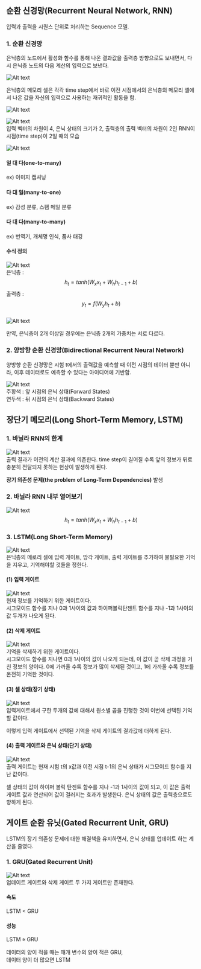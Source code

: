## 순환 신경망(Recurrent Neural Network, RNN)
입력과 출력을 시퀀스 단위로 처리하는 Sequence 모델.
### 1. 순환 신경망
은닉층의 노드에서 활성화 함수를 통해 나온 결과값을 출력층 방향으로도 보내면서, 다시 은닉층 노드의 다음 계산의 입력으로 보낸다.  

![Alt text](images/image-15.png)  

은닉층의 메모리 셀은 각각 time step에서 바로 이전 시점에서의 은닉층의 메모리 셀에서 나온 값을 자신의 입력으로 사용하는 재귀적인 활동을 함.  

![Alt text](images/image.png)  

![Alt text](images/image-1.png)  
입력 벡터의 차원이 4, 은닉 상태의 크기가 2, 출력층의 출력 벡터의 차원이 2인 RNN이 시점(time step)이 2일 때의 모습  

![Alt text](images/image-2.png)  
#### 일 대 다(one-to-many)
ex) 이미지 캡셔닝
#### 다 대 일(many-to-one)
ex) 감성 분류, 스팸 메일 분류
#### 다 대 다(many-to-many)
ex) 번역기, 개체명 인식, 품사 태깅  

#### 수식 정의
![Alt text](images/image-3.png)  
은닉층 : $$h_t = tanh(W_x x_t + W_h h_{t-1} + b)$$
출력층 : $$y_t=f(W_yh_t+b)$$  
![Alt text](images/image-4.png)  

만약, 은닉층이 2개 이상일 경우에는 은닉층 2개의 가중치는 서로 다르다.  

### 2. 양방향 순환 신경망(Bidirectional Recurrent Neural Network)
양방향 순환 신경망은 시험 t에서의 출력값을 예측할 때 이전 시점의 데이터 뿐만 아니라, 이후 데이터로도 예측할 수 있다는 아이디어에 기반함.  

![Alt text](images/image-5.png)  
주황색 : 앞 시점의 은닉 상태(Forward States)  
연두색 : 뒤 시점의 은닉 상태(Backward States)  

## 장단기 메모리(Long Short-Term Memory, LSTM)
### 1. 바닐라 RNN의 한계
![Alt text](images/image-6.png)  
출력 결과가 이전의 계산 결과에 의존한다. time step이 길어질 수록 앞의 정보가 뒤로 충분히 전달되지 못하는 현상이 발생하게 된다. 

**장기 의존성 문제(the problem of Long-Term Dependencies)** 발생
 
### 2. 바닐라 RNN 내부 열어보기
![Alt text](images/image-7.png)  
$$h_t=tanh(W_xx_t+W_hh_{t-1}+b)$$

### 3. LSTM(Long Short-Term Memory)
![Alt text](images/image-8.png)  
은닉층의 메로리 셀에 입력 게이트, 망각 게이트, 출력 게이트를 추가하여 불필요한 기억을 지우고, 기억해야할 것들을 정한다.  

#### (1) 입력 게이트
![Alt text](images/image-9.png)  
현재 정보를 기억하기 위한 게이트이다.  
시그모이드 함수를 지나 0과 1사이의 값과 하이퍼볼릭탄젠트 함수를 지나 -1과 1사이의 값 두개가 나오게 된다.   

#### (2) 삭제 게이트
![Alt text](images/image-10.png)  
기억을 삭제하기 위한 게이트이다.  
시그모이드 함수를 지나면 0과 1사이의 값이 나오게 되는데, 이 값이 곧 삭제 과정을 거친 정보의 양이다. 0에 가까울 수록 정보가 많이 삭제된 것이고, 1에 가까울 수록 정보를 온전히 기억한 것이다. 

#### (3) 셀 상태(장기 상태)
![Alt text](images/image-11.png)  
입력게이트에서 구한 두개의 값에 대해서 원소별 곱을 진행한 것이 이번에 선택된 기억할 값이다.  

이렇게 입력 게이트에서 선택된 기억을 삭제 게이트의 결과값에 더하게 된다. 

#### (4) 출력 게이트와 은닉 상태(단기 상태)
![Alt text](images/image-12.png)  
출력 게이트는 현재 시험 t의 x값과 이전 시점 t-1의 은닉 상태가 시그모이드 함수를 지난 값이다.  

셀 상태의 값이 하이퍼 볼릭 탄젠트 함수를 지나 -1과 1사이의 값이 되고, 이 값은 출력 게이트 값과 연산되어 값이 걸러지는 효과가 발생한다. 은닉 상태의 값은 출력층으로도 향하게 된다. 

## 게이트 순환 유닛(Gated Recurrent Unit, GRU)
LSTM의 장기 의존성 문제에 대한 해결책을 유지하면서, 은닉 상태를 업데이트 하는 계산을 줄였다.
### 1. GRU(Gated Recurrent Unit)
![Alt text](images/image-14.png)  
업데이트 게이트와 삭제 게이트 두 가지 게이트만 존재한다.  
#### 속도
LSTM < GRU
#### 성능
LSTM ⩬ GRU  

데이터의 양이 적을 때는 매개 변수의 양이 적은 GRU,  
데이터 양이 더 많으면 LSTM